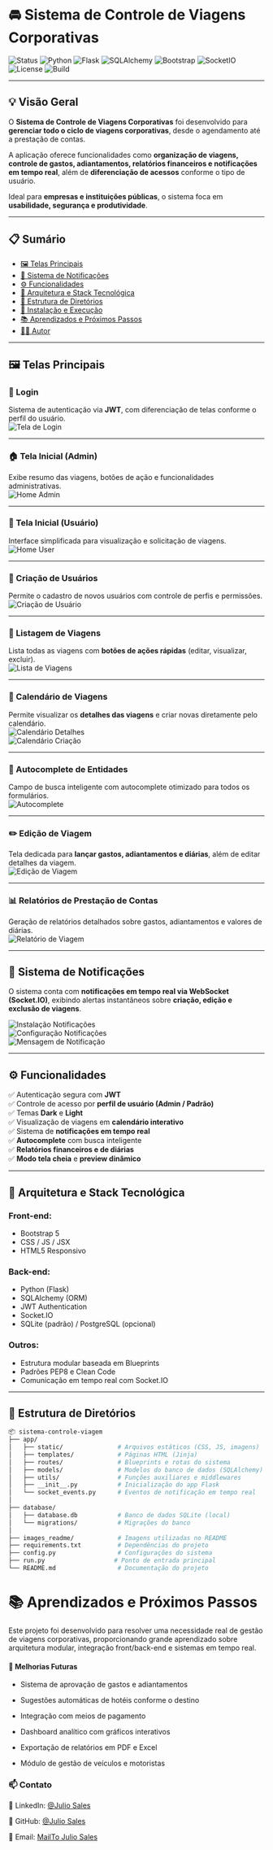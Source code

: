 # 🚘 Sistema de Controle de Viagens Corporativas  

![Status](https://img.shields.io/badge/status-em_desenvolvimento-yellow)
![Python](https://img.shields.io/badge/Python-3.10+-blue)
![Flask](https://img.shields.io/badge/Flask-Framework-red)
![SQLAlchemy](https://img.shields.io/badge/ORM-SQLAlchemy-blueviolet)
![Bootstrap](https://img.shields.io/badge/UI-Bootstrap_5-purple)
![SocketIO](https://img.shields.io/badge/Realtime-Socket.IO-black)
![License](https://img.shields.io/badge/license-MIT-green)
![Build](https://img.shields.io/badge/build-passing-brightgreen)

---

## 💡 Visão Geral  

O **Sistema de Controle de Viagens Corporativas** foi desenvolvido para **gerenciar todo o ciclo de viagens corporativas**, desde o agendamento até a prestação de contas.  

A aplicação oferece funcionalidades como **organização de viagens, controle de gastos, adiantamentos, relatórios financeiros e notificações em tempo real**, além de **diferenciação de acessos** conforme o tipo de usuário.  

Ideal para **empresas e instituições públicas**, o sistema foca em **usabilidade, segurança e produtividade**.  

---

## 📋 Sumário  

- [🖼️ Telas Principais](#️-telas-principais)  
- [🔔 Sistema de Notificações](#-sistema-de-notificações)  
- [⚙️ Funcionalidades](#️-funcionalidades)  
- [🧱 Arquitetura e Stack Tecnológica](#-arquitetura-e-stack-tecnológica)  
- [📂 Estrutura de Diretórios](#-estrutura-de-diretórios)  
- [🚀 Instalação e Execução](#-instalação-e-execução)  
- [📚 Aprendizados e Próximos Passos](#-aprendizados-e-próximos-passos)  
- [👨‍💻 Autor](#-autor)  

---

## 🖼️ Telas Principais  

### 🔐 Login  
Sistema de autenticação via **JWT**, com diferenciação de telas conforme o perfil do usuário.  
![Tela de Login](/images_readme/login_validade.png)  

---

### 🏠 Tela Inicial (Admin)  
Exibe resumo das viagens, botões de ação e funcionalidades administrativas.  
![Home Admin](/images_readme/img_home_admin.png)  

---

### 👤 Tela Inicial (Usuário)  
Interface simplificada para visualização e solicitação de viagens.  
![Home User](/images_readme/home_user.png)  

---

### 👥 Criação de Usuários  
Permite o cadastro de novos usuários com controle de perfis e permissões.  
![Criação de Usuário](/images_readme/creat_user.png)  

---

### 🧾 Listagem de Viagens  
Lista todas as viagens com **botões de ações rápidas** (editar, visualizar, excluir).  
![Lista de Viagens](/images_readme/travel_list_action.png)  

---

### 📅 Calendário de Viagens  
Permite visualizar os **detalhes das viagens** e criar novas diretamente pelo calendário.  
![Calendário Detalhes](/images_readme/details_travel_calendar.png)  
![Calendário Criação](/images_readme/create_travel_calendar.png)  

---

### 🧠 Autocomplete de Entidades  
Campo de busca inteligente com autocomplete otimizado para todos os formulários.  
![Autocomplete](/images_readme/creat_travel_autocomplet.png)  

---

### ✏️ Edição de Viagem  
Tela dedicada para **lançar gastos, adiantamentos e diárias**, além de editar detalhes da viagem.  
![Edição de Viagem](/images_readme/edit_travel.png)  

---

### 📊 Relatórios de Prestação de Contas  
Geração de relatórios detalhados sobre gastos, adiantamentos e valores de diárias.  
![Relatório de Viagem](/images_readme/report_travel.png)  

---

## 🔔 Sistema de Notificações  

O sistema conta com **notificações em tempo real via WebSocket (Socket.IO)**, exibindo alertas instantâneos sobre **criação, edição e exclusão de viagens**.  

![Instalação Notificações](/images_readme/install_notify.png)  
![Configuração Notificações](/images_readme/config_noity.png)  
![Mensagem de Notificação](/images_readme/notify_message.png)  

---

## ⚙️ Funcionalidades  

✅ Autenticação segura com **JWT**  
✅ Controle de acesso por **perfil de usuário (Admin / Padrão)**  
✅ Temas **Dark** e **Light**  
✅ Visualização de viagens em **calendário interativo**  
✅ Sistema de **notificações em tempo real**  
✅ **Autocomplete** com busca inteligente  
✅ **Relatórios financeiros e de diárias**  
✅ **Modo tela cheia** e **preview dinâmico**  

---

## 🧱 Arquitetura e Stack Tecnológica  

### **Front-end:**  
- Bootstrap 5  
- CSS / JS / JSX  
- HTML5 Responsivo  

### **Back-end:**  
- Python (Flask)  
- SQLAlchemy (ORM)  
- JWT Authentication  
- Socket.IO  
- SQLite (padrão) / PostgreSQL (opcional)  

### **Outros:**  
- Estrutura modular baseada em Blueprints  
- Padrões PEP8 e Clean Code  
- Comunicação em tempo real com Socket.IO  

---

## 📂 Estrutura de Diretórios  

```bash
📦 sistema-controle-viagem
├── app/
│   ├── static/               # Arquivos estáticos (CSS, JS, imagens)
│   ├── templates/            # Páginas HTML (Jinja)
│   ├── routes/               # Blueprints e rotas do sistema
│   ├── models/               # Modelos do banco de dados (SQLAlchemy)
│   ├── utils/                # Funções auxiliares e middlewares
│   ├── __init__.py           # Inicialização do app Flask
│   └── socket_events.py      # Eventos de notificação em tempo real
│
├── database/
│   ├── database.db           # Banco de dados SQLite (local)
│   └── migrations/           # Migrações do banco
│
├── images_readme/            # Imagens utilizadas no README
├── requirements.txt          # Dependências do projeto
├── config.py                 # Configurações do sistema
├── run.py                   # Ponto de entrada principal
└── README.md                 # Documentação do projeto
````

# 📚 Aprendizados e Próximos Passos

Este projeto foi desenvolvido para resolver uma necessidade real de gestão de viagens corporativas, proporcionando grande aprendizado sobre arquitetura modular, integração front/back-end e sistemas em tempo real.

#### 🔮 Melhorias Futuras

* Sistema de aprovação de gastos e adiantamentos

* Sugestões automáticas de hotéis conforme o destino

* Integração com meios de pagamento

* Dashboard analítico com gráficos interativos

* Exportação de relatórios em PDF e Excel

* Módulo de gestão de veículos e motoristas


### 📫 Contato

💼 LinkedIn: [@Julio Sales](https://www.linkedin.com/in/julio-salles-cordeiro-12334b214/)

🐙 GitHub: [@Julio Sales](https://github.com/Locked666)


📧 Email: [MailTo Julio Sales](https://mailto:juliosales509@gmail.com)

